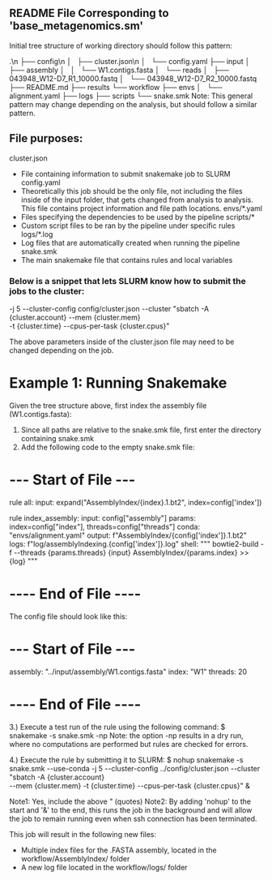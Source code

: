 ## README File Corresponding to 'base_metagenomics.sm'

Initial tree structure of working directory should follow this pattern:

.\n
├── config\n
│   ├── cluster.json\n
│   └── config.yaml
├── input
│   ├── assembly
│   │   └── W1.contigs.fasta
│   └── reads
│       ├── 043948_W12-D7_R1_10000.fastq
│       └── 043948_W12-D7_R2_10000.fastq
├── README.md
├── results
└── workflow
    ├── envs
    │   └── alignment.yaml
    ├── logs
    ├── scripts
    └── snake.smk
Note: This general pattern may change depending on the analysis, but should follow a similar pattern.

## File purposes:
cluster.json
- File containing information to submit snakemake job to SLURM
config.yaml
- Theoretically this job should be the only file, not including the files inside of the input folder,
    that gets changed from analysis to analysis. This file contains project information and file path
    locations.
envs/*.yaml
- Files specifying the dependencies to be used by the pipeline
scripts/*
- Custom script files to be ran by the pipeline under specific rules
logs/*.log
- Log files that are automatically created when running the pipeline
snake.smk
- The main snakemake file that contains rules and local variables

### Below is a snippet that lets SLURM know how to submit the jobs to the cluster:
-j 5 --cluster-config config/cluster.json --cluster "sbatch -A {cluster.account} --mem {cluster.mem} \
-t {cluster.time} --cpus-per-task {cluster.cpus}"

The above parameters inside of the cluster.json file may need to be changed depending on the job.





# Example 1: Running Snakemake
Given the tree structure above, first index the assembly file (W1.contigs.fasta):

1. Since all paths are relative to the snake.smk file, first enter the directory containing snake.smk
2. Add the following code to the empty snake.smk file:
# --- Start of File --- #
rule all:
    input:
        expand("AssemblyIndex/{index}.1.bt2", index=config['index'])

rule index_assembly:
    input:
        config["assembly"]
    params:
        index=config["index"],
        threads=config["threads"]
    conda:
        "envs/alignment.yaml"
    output:
        f"AssemblyIndex/{config['index']}.1.bt2"
    logs:
        f"log/assemblyIndexing.{config['index']}.log"
    shell:
        """
        bowtie2-build -f --threads {params.threads} {input} AssemblyIndex/{params.index} >> {log}
        """
# ---- End of File ---- #

The config file should look like this:
# --- Start of File --- #
assembly: "../input/assembly/W1.contigs.fasta"
index: "W1"
threads: 20
# ---- End of File ---- #

3.) Execute a test run of the rule using the following command:
$ snakemake -s snake.smk -np
Note: the option -np results in a dry run, where no computations are performed but rules are checked for errors.

4.) Execute the rule by submitting it to SLURM:
$ nohup snakemake -s snake.smk --use-conda -j 5 --cluster-config ../config/cluster.json --cluster "sbatch -A {cluster.account} \
 --mem {cluster.mem} -t {cluster.time} --cpus-per-task {cluster.cpus}" &

Note1: Yes, include the above " (quotes)
Note2: By adding 'nohup' to the start and '&' to the end, this runs the job in the background and will allow the
job to remain running even when ssh connection has been terminated.

This job will result in the following new files:
- Multiple index files for the .FASTA assembly, located in the workflow/AssemblyIndex/ folder
- A new log file located in the workflow/logs/ folder


